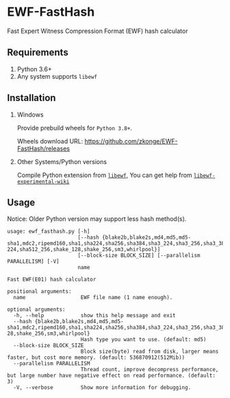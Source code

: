 # EWF-FastHash
Fast Expert Witness Compression Format (EWF) hash calculator

## Requirements

1. Python 3.6+
2. Any system supports `libewf`

## Installation

1. Windows

    Provide prebuild wheels for `Python 3.8+`.
    
    Wheels download URL: https://github.com/zkonge/EWF-FastHash/releases

2. Other Systems/Python versions

    Compile Python extension from [`libewf`](https://github.com/libyal/libewf-legacy), 
    You can get help from [`libewf-experimental-wiki`](https://github.com/libyal/libewf)


## Usage

Notice: Older Python version may support less hash method(s).  

```
usage: ewf_fasthash.py [-h]
                       [--hash {blake2b,blake2s,md4,md5,md5-sha1,mdc2,ripemd160,sha1,sha224,sha256,sha384,sha3_224,sha3_256,sha3_384,sha3_512,sha512,sha512_
224,sha512_256,shake_128,shake_256,sm3,whirlpool}]
                       [--block-size BLOCK_SIZE] [--parallelism PARALLELISM] [-V]
                       name

Fast EWF(E01) hash calculator

positional arguments:
  name                  EWF file name (1 name enough).

optional arguments:
  -h, --help            show this help message and exit
  --hash {blake2b,blake2s,md4,md5,md5-sha1,mdc2,ripemd160,sha1,sha224,sha256,sha384,sha3_224,sha3_256,sha3_384,sha3_512,sha512,sha512_224,sha512_256,shake_1
28,shake_256,sm3,whirlpool}
                        Hash type you want to use. (default: md5)
  --block-size BLOCK_SIZE
                        Block size(byte) read from disk, larger means faster, but cost more memory. (default: 536870912(512Mib))
  --parallelism PARALLELISM
                        Thread count, improve decompress performance, but large number have negative effect on read performance. (default: 3)
  -V, --verbose         Show more information for debugging.
```


